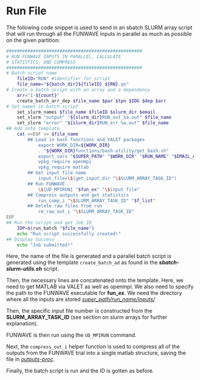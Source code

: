 # Run File

The following code snippet is used to send in an sbatch SLURM array script that will run 
through all the FUNWAVE inputs in parallel as much as possible on the given partition:

```bash
###################################################
# RUN FUNWAVE INPUTS IN PARALLEL, CALCULATE 
# STATISTICS, AND COMPRESS
###################################################
# Batch script name
	fileID="RUN" #identifier for script
	file_name="${batch_dir}${fileID}_${RN}.qs"
# Create a batch script with an array and a dependency
	arr="1-${count}"
	create_batch_arr_dep $file_name $par $tpn $IDG $dep $arr 
# Set names in batch script
	set_slurm_names $file_name $fileID $slurm_dir $email
	set_slurm "output" "${slurm_dir}RUN_out_%a.out" $file_name
	set_slurm "error" "${slurm_dir}RUN_err_%a.out" $file_name
## Add onto template
	cat <<EOF >> $file_name
		## Load in bash functions and VALET packages
			export WORK_DIR=${WORK_DIR}
			. "${WORK_DIR}functions/bash-utility/get_bash.sh"
			export_vars "$SUPER_PATH" "$WORK_DIR" "$RUN_NAME" "$EMAIL_ADD"
			vpkg_require openmpi
			vpkg_require matlab
		## Get input file name
			input_file=\$(get_input_dir "\$SLURM_ARRAY_TASK_ID")
		## Run FUNWAVE
			\${UD_MPIRUN} "$fun_ex" "\$input_file"
		## Compress outputs and get statistics
			run_comp_i "\$SLURM_ARRAY_TASK_ID" "$f_list"
		## Delete raw files from run
			rm_raw_out_i "\$SLURM_ARRAY_TASK_ID"
EOF
## Run the script and get Job ID
	IDP=$(run_batch "$file_name")
    echo "Run script successfully created!"
## Display Success
    echo "Job submitted!"
```

Here, the name of the file is generated and a parallel batch script is generated using the 
template `create_batch_ad` as found in the ***sbatch-slurm-utils.sh*** script.

Then, the necessary lines are concatenated onto the template. Here, we need to get MATLAB
via VALET as well as openmpi. We also need to specify the path to the FUNWAVE executable for **fun_ex**.
We need the directory where all the inputs are stored <ins>*super_path/run_name/inputs/*</ins>

Then, the specific input file number is constructed from the **SLURM_ARRAY_TASK_ID** 
(see section on slurm arrays for further explanation).

FUNWAVE is then run using the `UD_MPIRUN` command.

Next, the `compress_out_i` helper function is used to compress all of the outputs from the FUNWAVE trial
into a single matlab structure, saving the file in <ins>*outputs-proc*</ins>. 

Finally, the batch script is run and the ID is gotten as before.